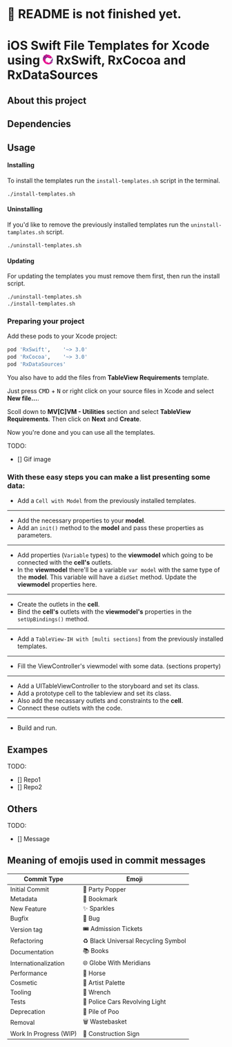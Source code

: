 # 🚧 README is not finished yet.


# iOS Swift File Templates for Xcode using <img src="assets/Rx_Logo_M.png" alt="Feel the power of RxSwift." width="24" height="24"> RxSwift, RxCocoa and RxDataSources

## About this project

## Dependencies

## Usage

#### Installing

To install the templates run the `install-templates.sh` script in the terminal.
```shell
./install-templates.sh
```

#### Uninstalling

If you'd like to remove the previously installed templates run the `uninstall-tamplates.sh` script.
```shell
./uninstall-templates.sh
```

#### Updating

For updating the templates you must remove them first, then run the install script.
```shell
./uninstall-templates.sh
./install-templates.sh
```


### Preparing your project

Add these pods to your Xcode project:
```ruby
pod 'RxSwift',    '~> 3.0'
pod 'RxCocoa',    '~> 3.0'
pod 'RxDataSources'
```
You also have to add the files from **TableView Requirements** template.

Just press <kbd>CMD</kbd> + <kbd>N</kbd> or right click on your source files in Xcode and select **New file...**. 

Scoll down to **MV[C]VM - Utilities** section and select **TableView Requirements**. Then click on **Next** and **Create**.

Now you're done and you can use all the templates.

TODO:
- [] Gif image

### With these easy steps you can make a list presenting some data:

- Add a `Cell with Model` from the previously installed templates. 

-----------------

- Add the necessary properties to your **model**.
- Add an `init()` method to the **model** and pass these properties as parameters.

-----------------

- Add properties (`Variable` types) to the **viewmodel** which going to be connected with the **cell's** outlets.
- In the **viewmodel** there'll be a variable `var model` with the same type of the **model**. This variable will have a `didSet` method. Update the **viewmodel** properties here.

-----------------

- Create the outlets in the **cell**.
- Bind the **cell's** outlets with the **viewmodel's** properties in the `setUpBindings()` method.

-----------------

- Add a `TableView-IH with [multi sections]` from the previously installed templates. 

-----------------

- Fill the ViewController's viewmodel with some data. (sections property)

-----------------

- Add a UITableViewController to the storyboard and set its class.
- Add a prototype cell to the tableview and set its class.
- Also add the necassary outlets and constraints to the **cell**.
- Connect these outlets with the code.

-----------------

- Build and run.

## Exampes

TODO:
- [] Repo1
- [] Repo2

## Others

TODO:
- [] Message

## Meaning of emojis used in commit messages
Commit Type | Emoji
----------  | -----
Initial Commit | 🎉 Party Popper
Metadata | 🔖 Bookmark
New Feature | ✨ Sparkles
Bugfix | 🐛 Bug
Version tag | 🎟️ Admission Tickets
Refactoring | ♻️ Black Universal Recycling Symbol
Documentation | 📚 Books
Internationalization | 🌐 Globe With Meridians
Performance | 🐎 Horse
Cosmetic | 🎨 Artist Palette
Tooling | 🔧 Wrench
Tests | 🚨 Police Cars Revolving Light
Deprecation | 💩 Pile of Poo
Removal | 🗑️ Wastebasket
Work In Progress (WIP) | 🚧 Construction Sign
